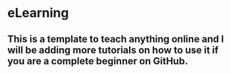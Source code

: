 # eLearning
## This is a template to teach anything online and I will be adding more tutorials on how to use it if you are a complete beginner on GitHub.
